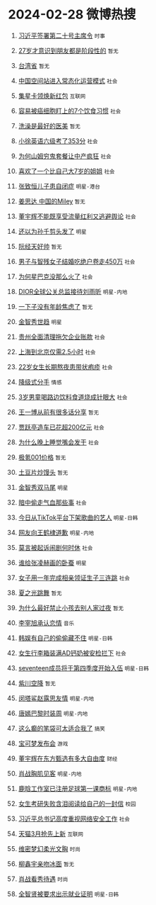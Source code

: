 # 2024-02-28 微博热搜 
1. [习近平签署第二十号主席令](https://m.weibo.cn/search?containerid=100103type%3D1%26t%3D10%26q%3D%23%E4%B9%A0%E8%BF%91%E5%B9%B3%E7%AD%BE%E7%BD%B2%E7%AC%AC%E4%BA%8C%E5%8D%81%E5%8F%B7%E4%B8%BB%E5%B8%AD%E4%BB%A4%23&stream_entry_id=51&isnewpage=1&extparam=seat%3D1%26dgr%3D0%26c_type%3D51%26stream_entry_id%3D51%26pos%3D0%26cate%3D10103%26filter_type%3Drealtimehot%26q%3D%2523%25E4%25B9%25A0%25E8%25BF%2591%25E5%25B9%25B3%25E7%25AD%25BE%25E7%25BD%25B2%25E7%25AC%25AC%25E4%25BA%258C%25E5%258D%2581%25E5%258F%25B7%25E4%25B8%25BB%25E5%25B8%25AD%25E4%25BB%25A4%2523%26display_time%3D1709054356%26pre_seqid%3D170905435607101407218) `时事` 

2. [27岁才意识到朋友都是阶段性的](https://m.weibo.cn/search?containerid=100103type%3D1%26t%3D10%26q%3D27%E5%B2%81%E6%89%8D%E6%84%8F%E8%AF%86%E5%88%B0%E6%9C%8B%E5%8F%8B%E9%83%BD%E6%98%AF%E9%98%B6%E6%AE%B5%E6%80%A7%E7%9A%84&stream_entry_id=31&isnewpage=1&extparam=seat%3D1%26c_type%3D31%26stream_entry_id%3D31%26band_rank%3D1%26cate%3D5001%26realpos%3D1%26filter_type%3Drealtimehot%26q%3D27%25E5%25B2%2581%25E6%2589%258D%25E6%2584%258F%25E8%25AF%2586%25E5%2588%25B0%25E6%259C%258B%25E5%258F%258B%25E9%2583%25BD%25E6%2598%25AF%25E9%2598%25B6%25E6%25AE%25B5%25E6%2580%25A7%25E7%259A%2584%26dgr%3D0%26pos%3D0%26flag%3D16%26lcate%3D5001%26display_time%3D1709054356%26pre_seqid%3D170905435607101407218) `暂无` 

3. [台湾省](https://m.weibo.cn/search?containerid=100103type%3D1%26t%3D10%26q%3D%E5%8F%B0%E6%B9%BE%E7%9C%81&stream_entry_id=31&isnewpage=1&extparam=seat%3D1%26c_type%3D31%26stream_entry_id%3D31%26band_rank%3D2%26cate%3D5001%26realpos%3D2%26filter_type%3Drealtimehot%26q%3D%25E5%258F%25B0%25E6%25B9%25BE%25E7%259C%2581%26dgr%3D0%26pos%3D1%26flag%3D2%26lcate%3D5001%26display_time%3D1709054356%26pre_seqid%3D170905435607101407218) `暂无` 

4. [中国空间站进入常态化运营模式](https://m.weibo.cn/search?containerid=100103type%3D1%26t%3D10%26q%3D%23%E4%B8%AD%E5%9B%BD%E7%A9%BA%E9%97%B4%E7%AB%99%E8%BF%9B%E5%85%A5%E5%B8%B8%E6%80%81%E5%8C%96%E8%BF%90%E8%90%A5%E6%A8%A1%E5%BC%8F%23&stream_entry_id=31&isnewpage=1&extparam=seat%3D1%26c_type%3D31%26stream_entry_id%3D31%26band_rank%3D3%26cate%3D5001%26realpos%3D3%26filter_type%3Drealtimehot%26q%3D%2523%25E4%25B8%25AD%25E5%259B%25BD%25E7%25A9%25BA%25E9%2597%25B4%25E7%25AB%2599%25E8%25BF%259B%25E5%2585%25A5%25E5%25B8%25B8%25E6%2580%2581%25E5%258C%2596%25E8%25BF%2590%25E8%2590%25A5%25E6%25A8%25A1%25E5%25BC%258F%2523%26dgr%3D0%26pos%3D2%26flag%3D0%26lcate%3D5001%26display_time%3D1709054356%26pre_seqid%3D170905435607101407218) `社会` 

5. [集星卡领焕新红包](https://m.weibo.cn/search?containerid=100103type%3D1%26t%3D10%26q%3D%23%E9%9B%86%E6%98%9F%E5%8D%A1%E9%A2%86%E7%84%95%E6%96%B0%E7%BA%A2%E5%8C%85%23&stream_entry_id=31&isnewpage=1&extparam=seat%3D1%26filter_type%3Drealtimehot%26c_type%3D31%26stream_entry_id%3D31%26band_rank%3D4%26cate%3D5001%26is_ad_pos%3D1%26q%3D%2523%25E9%259B%2586%25E6%2598%259F%25E5%258D%25A1%25E9%25A2%2586%25E7%2584%2595%25E6%2596%25B0%25E7%25BA%25A2%25E5%258C%2585%2523%26dgr%3D0%26adid%3D224253%26pos%3D3%26topic_ad%3D1%26lcate%3D5001%26display_time%3D1709054356%26pre_seqid%3D170905435607101407218) `互联网` 

6. [容易被癌细胞盯上的7个饮食习惯](https://m.weibo.cn/search?containerid=100103type%3D1%26t%3D10%26q%3D%23%E5%AE%B9%E6%98%93%E8%A2%AB%E7%99%8C%E7%BB%86%E8%83%9E%E7%9B%AF%E4%B8%8A%E7%9A%847%E4%B8%AA%E9%A5%AE%E9%A3%9F%E4%B9%A0%E6%83%AF%23&stream_entry_id=31&isnewpage=1&extparam=seat%3D1%26c_type%3D31%26stream_entry_id%3D31%26band_rank%3D4%26cate%3D5001%26realpos%3D4%26filter_type%3Drealtimehot%26q%3D%2523%25E5%25AE%25B9%25E6%2598%2593%25E8%25A2%25AB%25E7%2599%258C%25E7%25BB%2586%25E8%2583%259E%25E7%259B%25AF%25E4%25B8%258A%25E7%259A%25847%25E4%25B8%25AA%25E9%25A5%25AE%25E9%25A3%259F%25E4%25B9%25A0%25E6%2583%25AF%2523%26dgr%3D0%26pos%3D4%26flag%3D2%26lcate%3D5001%26display_time%3D1709054356%26pre_seqid%3D170905435607101407218) `社会` 

7. [洗澡是最好的医美](https://m.weibo.cn/search?containerid=100103type%3D1%26t%3D10%26q%3D%E6%B4%97%E6%BE%A1%E6%98%AF%E6%9C%80%E5%A5%BD%E7%9A%84%E5%8C%BB%E7%BE%8E&stream_entry_id=31&isnewpage=1&extparam=seat%3D1%26c_type%3D31%26stream_entry_id%3D31%26band_rank%3D5%26cate%3D5001%26realpos%3D5%26filter_type%3Drealtimehot%26q%3D%25E6%25B4%2597%25E6%25BE%25A1%25E6%2598%25AF%25E6%259C%2580%25E5%25A5%25BD%25E7%259A%2584%25E5%258C%25BB%25E7%25BE%258E%26dgr%3D0%26pos%3D5%26flag%3D1%26lcate%3D5001%26display_time%3D1709054356%26pre_seqid%3D170905435607101407218) `暂无` 

8. [小徐英语六级考了353分](https://m.weibo.cn/search?containerid=100103type%3D1%26t%3D10%26q%3D%23%E5%B0%8F%E5%BE%90%E8%8B%B1%E8%AF%AD%E5%85%AD%E7%BA%A7%E8%80%83%E4%BA%86353%E5%88%86%23&stream_entry_id=31&isnewpage=1&extparam=seat%3D1%26c_type%3D31%26stream_entry_id%3D31%26band_rank%3D6%26cate%3D5001%26realpos%3D6%26filter_type%3Drealtimehot%26q%3D%2523%25E5%25B0%258F%25E5%25BE%2590%25E8%258B%25B1%25E8%25AF%25AD%25E5%2585%25AD%25E7%25BA%25A7%25E8%2580%2583%25E4%25BA%2586353%25E5%2588%2586%2523%26dgr%3D0%26pos%3D6%26flag%3D2%26lcate%3D5001%26display_time%3D1709054356%26pre_seqid%3D170905435607101407218) `社会` 

9. [为何山姆穷鬼套餐让中产疯狂](https://m.weibo.cn/search?containerid=100103type%3D1%26t%3D10%26q%3D%23%E4%B8%BA%E4%BD%95%E5%B1%B1%E5%A7%86%E7%A9%B7%E9%AC%BC%E5%A5%97%E9%A4%90%E8%AE%A9%E4%B8%AD%E4%BA%A7%E7%96%AF%E7%8B%82%23&stream_entry_id=31&isnewpage=1&extparam=seat%3D1%26c_type%3D31%26stream_entry_id%3D31%26band_rank%3D7%26cate%3D5001%26realpos%3D7%26filter_type%3Drealtimehot%26q%3D%2523%25E4%25B8%25BA%25E4%25BD%2595%25E5%25B1%25B1%25E5%25A7%2586%25E7%25A9%25B7%25E9%25AC%25BC%25E5%25A5%2597%25E9%25A4%2590%25E8%25AE%25A9%25E4%25B8%25AD%25E4%25BA%25A7%25E7%2596%25AF%25E7%258B%2582%2523%26dgr%3D0%26pos%3D7%26flag%3D2%26lcate%3D5001%26display_time%3D1709054356%26pre_seqid%3D170905435607101407218) `社会` 

10. [喜欢了一个比自己大7岁的姐姐](https://m.weibo.cn/search?containerid=100103type%3D1%26t%3D10%26q%3D%23%E5%96%9C%E6%AC%A2%E4%BA%86%E4%B8%80%E4%B8%AA%E6%AF%94%E8%87%AA%E5%B7%B1%E5%A4%A77%E5%B2%81%E7%9A%84%E5%A7%90%E5%A7%90%23&stream_entry_id=31&isnewpage=1&extparam=seat%3D1%26c_type%3D31%26stream_entry_id%3D31%26band_rank%3D8%26cate%3D5001%26realpos%3D8%26filter_type%3Drealtimehot%26q%3D%2523%25E5%2596%259C%25E6%25AC%25A2%25E4%25BA%2586%25E4%25B8%2580%25E4%25B8%25AA%25E6%25AF%2594%25E8%2587%25AA%25E5%25B7%25B1%25E5%25A4%25A77%25E5%25B2%2581%25E7%259A%2584%25E5%25A7%2590%25E5%25A7%2590%2523%26dgr%3D0%26pos%3D8%26flag%3D2%26lcate%3D5001%26display_time%3D1709054356%26pre_seqid%3D170905435607101407218) `社会` 

11. [张致恒儿子患自闭症](https://m.weibo.cn/search?containerid=100103type%3D1%26t%3D10%26q%3D%23%E5%BC%A0%E8%87%B4%E6%81%92%E5%84%BF%E5%AD%90%E6%82%A3%E8%87%AA%E9%97%AD%E7%97%87%23&stream_entry_id=31&isnewpage=1&extparam=seat%3D1%26c_type%3D31%26stream_entry_id%3D31%26band_rank%3D9%26cate%3D5001%26realpos%3D9%26filter_type%3Drealtimehot%26q%3D%2523%25E5%25BC%25A0%25E8%2587%25B4%25E6%2581%2592%25E5%2584%25BF%25E5%25AD%2590%25E6%2582%25A3%25E8%2587%25AA%25E9%2597%25AD%25E7%2597%2587%2523%26dgr%3D0%26pos%3D9%26flag%3D2%26lcate%3D5001%26display_time%3D1709054356%26pre_seqid%3D170905435607101407218) `明星-港台` 

12. [姜思达 中国的Miley](https://m.weibo.cn/search?containerid=100103type%3D1%26t%3D10%26q%3D%E5%A7%9C%E6%80%9D%E8%BE%BE+%E4%B8%AD%E5%9B%BD%E7%9A%84Miley&stream_entry_id=31&isnewpage=1&extparam=seat%3D1%26c_type%3D31%26stream_entry_id%3D31%26band_rank%3D10%26cate%3D5001%26realpos%3D10%26filter_type%3Drealtimehot%26q%3D%25E5%25A7%259C%25E6%2580%259D%25E8%25BE%25BE%2520%25E4%25B8%25AD%25E5%259B%25BD%25E7%259A%2584Miley%26dgr%3D0%26pos%3D10%26flag%3D0%26lcate%3D5001%26display_time%3D1709054356%26pre_seqid%3D170905435607101407218) `暂无` 

13. [董宇辉不能既享受流量红利又逃避舆论](https://m.weibo.cn/search?containerid=100103type%3D1%26t%3D10%26q%3D%23%E8%91%A3%E5%AE%87%E8%BE%89%E4%B8%8D%E8%83%BD%E6%97%A2%E4%BA%AB%E5%8F%97%E6%B5%81%E9%87%8F%E7%BA%A2%E5%88%A9%E5%8F%88%E9%80%83%E9%81%BF%E8%88%86%E8%AE%BA%23&stream_entry_id=31&isnewpage=1&extparam=seat%3D1%26c_type%3D31%26stream_entry_id%3D31%26band_rank%3D11%26cate%3D5001%26realpos%3D11%26filter_type%3Drealtimehot%26q%3D%2523%25E8%2591%25A3%25E5%25AE%2587%25E8%25BE%2589%25E4%25B8%258D%25E8%2583%25BD%25E6%2597%25A2%25E4%25BA%25AB%25E5%258F%2597%25E6%25B5%2581%25E9%2587%258F%25E7%25BA%25A2%25E5%2588%25A9%25E5%258F%2588%25E9%2580%2583%25E9%2581%25BF%25E8%2588%2586%25E8%25AE%25BA%2523%26dgr%3D0%26pos%3D11%26flag%3D2%26lcate%3D5001%26display_time%3D1709054356%26pre_seqid%3D170905435607101407218) `社会` 

14. [还以为孙千剪头发了](https://m.weibo.cn/search?containerid=100103type%3D1%26t%3D10%26q%3D%23%E8%BF%98%E4%BB%A5%E4%B8%BA%E5%AD%99%E5%8D%83%E5%89%AA%E5%A4%B4%E5%8F%91%E4%BA%86%23&stream_entry_id=31&isnewpage=1&extparam=seat%3D1%26c_type%3D31%26stream_entry_id%3D31%26band_rank%3D12%26cate%3D5001%26realpos%3D12%26filter_type%3Drealtimehot%26q%3D%2523%25E8%25BF%2598%25E4%25BB%25A5%25E4%25B8%25BA%25E5%25AD%2599%25E5%258D%2583%25E5%2589%25AA%25E5%25A4%25B4%25E5%258F%2591%25E4%25BA%2586%2523%26dgr%3D0%26pos%3D12%26flag%3D1%26lcate%3D5001%26display_time%3D1709054356%26pre_seqid%3D170905435607101407218) `明星` 

15. [阮经天好帅](https://m.weibo.cn/search?containerid=100103type%3D1%26t%3D10%26q%3D%E9%98%AE%E7%BB%8F%E5%A4%A9%E5%A5%BD%E5%B8%85&stream_entry_id=31&isnewpage=1&extparam=seat%3D1%26c_type%3D31%26stream_entry_id%3D31%26band_rank%3D13%26cate%3D5001%26realpos%3D13%26filter_type%3Drealtimehot%26q%3D%25E9%2598%25AE%25E7%25BB%258F%25E5%25A4%25A9%25E5%25A5%25BD%25E5%25B8%2585%26dgr%3D0%26pos%3D13%26flag%3D2%26lcate%3D5001%26display_time%3D1709054356%26pre_seqid%3D170905435607101407218) `暂无` 

16. [男子与智残女子结婚吃绝户卷走450万](https://m.weibo.cn/search?containerid=100103type%3D1%26t%3D10%26q%3D%23%E7%94%B7%E5%AD%90%E4%B8%8E%E6%99%BA%E6%AE%8B%E5%A5%B3%E5%AD%90%E7%BB%93%E5%A9%9A%E5%90%83%E7%BB%9D%E6%88%B7%E5%8D%B7%E8%B5%B0450%E4%B8%87%23&stream_entry_id=31&isnewpage=1&extparam=seat%3D1%26c_type%3D31%26stream_entry_id%3D31%26band_rank%3D14%26cate%3D5001%26realpos%3D14%26filter_type%3Drealtimehot%26q%3D%2523%25E7%2594%25B7%25E5%25AD%2590%25E4%25B8%258E%25E6%2599%25BA%25E6%25AE%258B%25E5%25A5%25B3%25E5%25AD%2590%25E7%25BB%2593%25E5%25A9%259A%25E5%2590%2583%25E7%25BB%259D%25E6%2588%25B7%25E5%258D%25B7%25E8%25B5%25B0450%25E4%25B8%2587%2523%26dgr%3D0%26pos%3D14%26flag%3D0%26lcate%3D5001%26display_time%3D1709054356%26pre_seqid%3D170905435607101407218) `社会` 

17. [为何星巴克没那么火了](https://m.weibo.cn/search?containerid=100103type%3D1%26t%3D10%26q%3D%23%E4%B8%BA%E4%BD%95%E6%98%9F%E5%B7%B4%E5%85%8B%E6%B2%A1%E9%82%A3%E4%B9%88%E7%81%AB%E4%BA%86%23&stream_entry_id=31&isnewpage=1&extparam=seat%3D1%26c_type%3D31%26stream_entry_id%3D31%26band_rank%3D15%26cate%3D5001%26realpos%3D15%26filter_type%3Drealtimehot%26q%3D%2523%25E4%25B8%25BA%25E4%25BD%2595%25E6%2598%259F%25E5%25B7%25B4%25E5%2585%258B%25E6%25B2%25A1%25E9%2582%25A3%25E4%25B9%2588%25E7%2581%25AB%25E4%25BA%2586%2523%26dgr%3D0%26pos%3D15%26flag%3D0%26lcate%3D5001%26display_time%3D1709054356%26pre_seqid%3D170905435607101407218) `社会` 

18. [DIOR全球公关总监接待刘雨昕](https://m.weibo.cn/search?containerid=100103type%3D1%26t%3D10%26q%3D%23DIOR%E5%85%A8%E7%90%83%E5%85%AC%E5%85%B3%E6%80%BB%E7%9B%91%E6%8E%A5%E5%BE%85%E5%88%98%E9%9B%A8%E6%98%95%23&stream_entry_id=31&isnewpage=1&extparam=seat%3D1%26c_type%3D31%26stream_entry_id%3D31%26band_rank%3D16%26cate%3D5001%26realpos%3D16%26filter_type%3Drealtimehot%26q%3D%2523DIOR%25E5%2585%25A8%25E7%2590%2583%25E5%2585%25AC%25E5%2585%25B3%25E6%2580%25BB%25E7%259B%2591%25E6%258E%25A5%25E5%25BE%2585%25E5%2588%2598%25E9%259B%25A8%25E6%2598%2595%2523%26dgr%3D0%26pos%3D16%26flag%3D0%26lcate%3D5001%26display_time%3D1709054356%26pre_seqid%3D170905435607101407218) `明星-内地` 

19. [一下子没有年龄焦虑了](https://m.weibo.cn/search?containerid=100103type%3D1%26t%3D10%26q%3D%E4%B8%80%E4%B8%8B%E5%AD%90%E6%B2%A1%E6%9C%89%E5%B9%B4%E9%BE%84%E7%84%A6%E8%99%91%E4%BA%86&stream_entry_id=31&isnewpage=1&extparam=seat%3D1%26c_type%3D31%26stream_entry_id%3D31%26band_rank%3D17%26cate%3D5001%26realpos%3D17%26filter_type%3Drealtimehot%26q%3D%25E4%25B8%2580%25E4%25B8%258B%25E5%25AD%2590%25E6%25B2%25A1%25E6%259C%2589%25E5%25B9%25B4%25E9%25BE%2584%25E7%2584%25A6%25E8%2599%2591%25E4%25BA%2586%26dgr%3D0%26pos%3D17%26flag%3D0%26lcate%3D5001%26display_time%3D1709054356%26pre_seqid%3D170905435607101407218) `暂无` 

20. [金智秀世趋](https://m.weibo.cn/search?containerid=100103type%3D1%26t%3D10%26q%3D%23%E9%87%91%E6%99%BA%E7%A7%80%E4%B8%96%E8%B6%8B%23&stream_entry_id=31&isnewpage=1&extparam=seat%3D1%26c_type%3D31%26stream_entry_id%3D31%26band_rank%3D18%26cate%3D5001%26realpos%3D18%26filter_type%3Drealtimehot%26q%3D%2523%25E9%2587%2591%25E6%2599%25BA%25E7%25A7%2580%25E4%25B8%2596%25E8%25B6%258B%2523%26dgr%3D0%26pos%3D18%26flag%3D0%26lcate%3D5001%26display_time%3D1709054356%26pre_seqid%3D170905435607101407218) `明星` 

21. [贵州全面清理拖欠企业账款](https://m.weibo.cn/search?containerid=100103type%3D1%26t%3D10%26q%3D%23%E8%B4%B5%E5%B7%9E%E5%85%A8%E9%9D%A2%E6%B8%85%E7%90%86%E6%8B%96%E6%AC%A0%E4%BC%81%E4%B8%9A%E8%B4%A6%E6%AC%BE%23&stream_entry_id=31&isnewpage=1&extparam=seat%3D1%26c_type%3D31%26stream_entry_id%3D31%26band_rank%3D19%26cate%3D5001%26realpos%3D19%26filter_type%3Drealtimehot%26q%3D%2523%25E8%25B4%25B5%25E5%25B7%259E%25E5%2585%25A8%25E9%259D%25A2%25E6%25B8%2585%25E7%2590%2586%25E6%258B%2596%25E6%25AC%25A0%25E4%25BC%2581%25E4%25B8%259A%25E8%25B4%25A6%25E6%25AC%25BE%2523%26dgr%3D0%26pos%3D19%26flag%3D0%26lcate%3D5001%26display_time%3D1709054356%26pre_seqid%3D170905435607101407218) `社会` 

22. [上海到北京仅需2.5小时](https://m.weibo.cn/search?containerid=100103type%3D1%26t%3D10%26q%3D%23%E4%B8%8A%E6%B5%B7%E5%88%B0%E5%8C%97%E4%BA%AC%E4%BB%85%E9%9C%802.5%E5%B0%8F%E6%97%B6%23&stream_entry_id=31&isnewpage=1&extparam=seat%3D1%26c_type%3D31%26stream_entry_id%3D31%26band_rank%3D20%26cate%3D5001%26realpos%3D20%26filter_type%3Drealtimehot%26q%3D%2523%25E4%25B8%258A%25E6%25B5%25B7%25E5%2588%25B0%25E5%258C%2597%25E4%25BA%25AC%25E4%25BB%2585%25E9%259C%25802.5%25E5%25B0%258F%25E6%2597%25B6%2523%26dgr%3D0%26pos%3D20%26flag%3D0%26lcate%3D5001%26display_time%3D1709054356%26pre_seqid%3D170905435607101407218) `社会` 

23. [22岁女生长期熬夜患带状疱疹](https://m.weibo.cn/search?containerid=100103type%3D1%26t%3D10%26q%3D%2322%E5%B2%81%E5%A5%B3%E7%94%9F%E9%95%BF%E6%9C%9F%E7%86%AC%E5%A4%9C%E6%82%A3%E5%B8%A6%E7%8A%B6%E7%96%B1%E7%96%B9%23&stream_entry_id=31&isnewpage=1&extparam=seat%3D1%26c_type%3D31%26stream_entry_id%3D31%26band_rank%3D21%26cate%3D5001%26realpos%3D21%26filter_type%3Drealtimehot%26q%3D%252322%25E5%25B2%2581%25E5%25A5%25B3%25E7%2594%259F%25E9%2595%25BF%25E6%259C%259F%25E7%2586%25AC%25E5%25A4%259C%25E6%2582%25A3%25E5%25B8%25A6%25E7%258A%25B6%25E7%2596%25B1%25E7%2596%25B9%2523%26dgr%3D0%26pos%3D21%26flag%3D0%26lcate%3D5001%26display_time%3D1709054356%26pre_seqid%3D170905435607101407218) `社会` 

24. [降级式分手](https://m.weibo.cn/search?containerid=100103type%3D1%26t%3D10%26q%3D%23%E9%99%8D%E7%BA%A7%E5%BC%8F%E5%88%86%E6%89%8B%23&stream_entry_id=31&isnewpage=1&extparam=seat%3D1%26c_type%3D31%26stream_entry_id%3D31%26band_rank%3D22%26cate%3D5001%26realpos%3D22%26filter_type%3Drealtimehot%26q%3D%2523%25E9%2599%258D%25E7%25BA%25A7%25E5%25BC%258F%25E5%2588%2586%25E6%2589%258B%2523%26dgr%3D0%26pos%3D22%26flag%3D0%26lcate%3D5001%26display_time%3D1709054356%26pre_seqid%3D170905435607101407218) `情感` 

25. [3岁男童喝路边饮料食道烧成针眼大](https://m.weibo.cn/search?containerid=100103type%3D1%26t%3D10%26q%3D%233%E5%B2%81%E7%94%B7%E7%AB%A5%E5%96%9D%E8%B7%AF%E8%BE%B9%E9%A5%AE%E6%96%99%E9%A3%9F%E9%81%93%E7%83%A7%E6%88%90%E9%92%88%E7%9C%BC%E5%A4%A7%23&stream_entry_id=31&isnewpage=1&extparam=seat%3D1%26c_type%3D31%26stream_entry_id%3D31%26band_rank%3D23%26cate%3D5001%26realpos%3D23%26filter_type%3Drealtimehot%26q%3D%25233%25E5%25B2%2581%25E7%2594%25B7%25E7%25AB%25A5%25E5%2596%259D%25E8%25B7%25AF%25E8%25BE%25B9%25E9%25A5%25AE%25E6%2596%2599%25E9%25A3%259F%25E9%2581%2593%25E7%2583%25A7%25E6%2588%2590%25E9%2592%2588%25E7%259C%25BC%25E5%25A4%25A7%2523%26dgr%3D0%26pos%3D23%26flag%3D0%26lcate%3D5001%26display_time%3D1709054356%26pre_seqid%3D170905435607101407218) `社会` 

26. [王一博从前有很多话分享](https://m.weibo.cn/search?containerid=100103type%3D1%26t%3D10%26q%3D%E7%8E%8B%E4%B8%80%E5%8D%9A%E4%BB%8E%E5%89%8D%E6%9C%89%E5%BE%88%E5%A4%9A%E8%AF%9D%E5%88%86%E4%BA%AB&stream_entry_id=31&isnewpage=1&extparam=seat%3D1%26c_type%3D31%26stream_entry_id%3D31%26band_rank%3D24%26cate%3D5001%26realpos%3D24%26filter_type%3Drealtimehot%26q%3D%25E7%258E%258B%25E4%25B8%2580%25E5%258D%259A%25E4%25BB%258E%25E5%2589%258D%25E6%259C%2589%25E5%25BE%2588%25E5%25A4%259A%25E8%25AF%259D%25E5%2588%2586%25E4%25BA%25AB%26dgr%3D0%26pos%3D24%26flag%3D0%26lcate%3D5001%26display_time%3D1709054356%26pre_seqid%3D170905435607101407218) `暂无` 

27. [贾跃亭造车已花超200亿元](https://m.weibo.cn/search?containerid=100103type%3D1%26t%3D10%26q%3D%23%E8%B4%BE%E8%B7%83%E4%BA%AD%E9%80%A0%E8%BD%A6%E5%B7%B2%E8%8A%B1%E8%B6%85200%E4%BA%BF%E5%85%83%23&stream_entry_id=31&isnewpage=1&extparam=seat%3D1%26c_type%3D31%26stream_entry_id%3D31%26band_rank%3D25%26cate%3D5001%26realpos%3D25%26filter_type%3Drealtimehot%26q%3D%2523%25E8%25B4%25BE%25E8%25B7%2583%25E4%25BA%25AD%25E9%2580%25A0%25E8%25BD%25A6%25E5%25B7%25B2%25E8%258A%25B1%25E8%25B6%2585200%25E4%25BA%25BF%25E5%2585%2583%2523%26dgr%3D0%26pos%3D25%26flag%3D1%26lcate%3D5001%26display_time%3D1709054356%26pre_seqid%3D170905435607101407218) `社会` 

28. [为什么晚上睡觉嘴会发干](https://m.weibo.cn/search?containerid=100103type%3D1%26t%3D10%26q%3D%23%E4%B8%BA%E4%BB%80%E4%B9%88%E6%99%9A%E4%B8%8A%E7%9D%A1%E8%A7%89%E5%98%B4%E4%BC%9A%E5%8F%91%E5%B9%B2%23&stream_entry_id=31&isnewpage=1&extparam=seat%3D1%26c_type%3D31%26stream_entry_id%3D31%26band_rank%3D26%26cate%3D5001%26realpos%3D26%26filter_type%3Drealtimehot%26q%3D%2523%25E4%25B8%25BA%25E4%25BB%2580%25E4%25B9%2588%25E6%2599%259A%25E4%25B8%258A%25E7%259D%25A1%25E8%25A7%2589%25E5%2598%25B4%25E4%25BC%259A%25E5%258F%2591%25E5%25B9%25B2%2523%26dgr%3D0%26pos%3D26%26flag%3D1%26lcate%3D5001%26display_time%3D1709054356%26pre_seqid%3D170905435607101407218) `社会` 

29. [极氪001价格](https://m.weibo.cn/search?containerid=100103type%3D1%26t%3D10%26q%3D%E6%9E%81%E6%B0%AA001%E4%BB%B7%E6%A0%BC&stream_entry_id=31&isnewpage=1&extparam=seat%3D1%26c_type%3D31%26stream_entry_id%3D31%26band_rank%3D27%26cate%3D5001%26realpos%3D27%26filter_type%3Drealtimehot%26q%3D%25E6%259E%2581%25E6%25B0%25AA001%25E4%25BB%25B7%25E6%25A0%25BC%26dgr%3D0%26pos%3D27%26flag%3D0%26lcate%3D5001%26display_time%3D1709054356%26pre_seqid%3D170905435607101407218) `暂无` 

30. [土豆片炒馒头](https://m.weibo.cn/search?containerid=100103type%3D1%26t%3D10%26q%3D%E5%9C%9F%E8%B1%86%E7%89%87%E7%82%92%E9%A6%92%E5%A4%B4&stream_entry_id=31&isnewpage=1&extparam=seat%3D1%26c_type%3D31%26stream_entry_id%3D31%26band_rank%3D28%26cate%3D5001%26realpos%3D28%26filter_type%3Drealtimehot%26q%3D%25E5%259C%259F%25E8%25B1%2586%25E7%2589%2587%25E7%2582%2592%25E9%25A6%2592%25E5%25A4%25B4%26dgr%3D0%26pos%3D28%26flag%3D0%26lcate%3D5001%26display_time%3D1709054356%26pre_seqid%3D170905435607101407218) `暂无` 

31. [金智秀双马尾](https://m.weibo.cn/search?containerid=100103type%3D1%26t%3D10%26q%3D%E9%87%91%E6%99%BA%E7%A7%80%E5%8F%8C%E9%A9%AC%E5%B0%BE&stream_entry_id=31&isnewpage=1&extparam=seat%3D1%26c_type%3D31%26stream_entry_id%3D31%26band_rank%3D29%26cate%3D5001%26realpos%3D29%26filter_type%3Drealtimehot%26q%3D%25E9%2587%2591%25E6%2599%25BA%25E7%25A7%2580%25E5%258F%258C%25E9%25A9%25AC%25E5%25B0%25BE%26dgr%3D0%26pos%3D29%26flag%3D0%26lcate%3D5001%26display_time%3D1709054356%26pre_seqid%3D170905435607101407218) `明星` 

32. [暗中偷走气血那些事](https://m.weibo.cn/search?containerid=100103type%3D1%26t%3D10%26q%3D%23%E6%9A%97%E4%B8%AD%E5%81%B7%E8%B5%B0%E6%B0%94%E8%A1%80%E9%82%A3%E4%BA%9B%E4%BA%8B%23&stream_entry_id=31&isnewpage=1&extparam=seat%3D1%26c_type%3D31%26stream_entry_id%3D31%26band_rank%3D30%26cate%3D5001%26realpos%3D30%26filter_type%3Drealtimehot%26q%3D%2523%25E6%259A%2597%25E4%25B8%25AD%25E5%2581%25B7%25E8%25B5%25B0%25E6%25B0%2594%25E8%25A1%2580%25E9%2582%25A3%25E4%25BA%259B%25E4%25BA%258B%2523%26dgr%3D0%26pos%3D30%26flag%3D0%26lcate%3D5001%26display_time%3D1709054356%26pre_seqid%3D170905435607101407218) `社会` 

33. [今日从TikTok平台下架歌曲的艺人](https://m.weibo.cn/search?containerid=100103type%3D1%26t%3D10%26q%3D%23%E4%BB%8A%E6%97%A5%E4%BB%8ETikTok%E5%B9%B3%E5%8F%B0%E4%B8%8B%E6%9E%B6%E6%AD%8C%E6%9B%B2%E7%9A%84%E8%89%BA%E4%BA%BA%23&stream_entry_id=31&isnewpage=1&extparam=seat%3D1%26c_type%3D31%26stream_entry_id%3D31%26band_rank%3D31%26cate%3D5001%26realpos%3D31%26filter_type%3Drealtimehot%26q%3D%2523%25E4%25BB%258A%25E6%2597%25A5%25E4%25BB%258ETikTok%25E5%25B9%25B3%25E5%258F%25B0%25E4%25B8%258B%25E6%259E%25B6%25E6%25AD%258C%25E6%259B%25B2%25E7%259A%2584%25E8%2589%25BA%25E4%25BA%25BA%2523%26dgr%3D0%26pos%3D31%26flag%3D0%26lcate%3D5001%26display_time%3D1709054356%26pre_seqid%3D170905435607101407218) `明星-日韩` 

34. [网友向王鹤棣道歉](https://m.weibo.cn/search?containerid=100103type%3D1%26t%3D10%26q%3D%23%E7%BD%91%E5%8F%8B%E5%90%91%E7%8E%8B%E9%B9%A4%E6%A3%A3%E9%81%93%E6%AD%89%23&stream_entry_id=31&isnewpage=1&extparam=seat%3D1%26c_type%3D31%26stream_entry_id%3D31%26band_rank%3D32%26cate%3D5001%26realpos%3D32%26filter_type%3Drealtimehot%26q%3D%2523%25E7%25BD%2591%25E5%258F%258B%25E5%2590%2591%25E7%258E%258B%25E9%25B9%25A4%25E6%25A3%25A3%25E9%2581%2593%25E6%25AD%2589%2523%26dgr%3D0%26pos%3D32%26flag%3D0%26lcate%3D5001%26display_time%3D1709054356%26pre_seqid%3D170905435607101407218) `明星-内地` 

35. [莫言被起诉闹剧何时休](https://m.weibo.cn/search?containerid=100103type%3D1%26t%3D10%26q%3D%23%E8%8E%AB%E8%A8%80%E8%A2%AB%E8%B5%B7%E8%AF%89%E9%97%B9%E5%89%A7%E4%BD%95%E6%97%B6%E4%BC%91%23&stream_entry_id=31&isnewpage=1&extparam=seat%3D1%26c_type%3D31%26stream_entry_id%3D31%26band_rank%3D33%26cate%3D5001%26realpos%3D33%26filter_type%3Drealtimehot%26q%3D%2523%25E8%258E%25AB%25E8%25A8%2580%25E8%25A2%25AB%25E8%25B5%25B7%25E8%25AF%2589%25E9%2597%25B9%25E5%2589%25A7%25E4%25BD%2595%25E6%2597%25B6%25E4%25BC%2591%2523%26dgr%3D0%26pos%3D33%26flag%3D0%26lcate%3D5001%26display_time%3D1709054356%26pre_seqid%3D170905435607101407218) `社会` 

36. [谁给张凌赫画的卧蚕](https://m.weibo.cn/search?containerid=100103type%3D1%26t%3D10%26q%3D%23%E8%B0%81%E7%BB%99%E5%BC%A0%E5%87%8C%E8%B5%AB%E7%94%BB%E7%9A%84%E5%8D%A7%E8%9A%95%23&stream_entry_id=31&isnewpage=1&extparam=seat%3D1%26c_type%3D31%26stream_entry_id%3D31%26band_rank%3D34%26cate%3D5001%26realpos%3D34%26filter_type%3Drealtimehot%26q%3D%2523%25E8%25B0%2581%25E7%25BB%2599%25E5%25BC%25A0%25E5%2587%258C%25E8%25B5%25AB%25E7%2594%25BB%25E7%259A%2584%25E5%258D%25A7%25E8%259A%2595%2523%26dgr%3D0%26pos%3D34%26flag%3D0%26lcate%3D5001%26display_time%3D1709054356%26pre_seqid%3D170905435607101407218) `明星` 

37. [女子用一年完成相亲领证生子三连跳](https://m.weibo.cn/search?containerid=100103type%3D1%26t%3D10%26q%3D%23%E5%A5%B3%E5%AD%90%E7%94%A8%E4%B8%80%E5%B9%B4%E5%AE%8C%E6%88%90%E7%9B%B8%E4%BA%B2%E9%A2%86%E8%AF%81%E7%94%9F%E5%AD%90%E4%B8%89%E8%BF%9E%E8%B7%B3%23&stream_entry_id=31&isnewpage=1&extparam=seat%3D1%26c_type%3D31%26stream_entry_id%3D31%26band_rank%3D35%26cate%3D5001%26realpos%3D35%26filter_type%3Drealtimehot%26q%3D%2523%25E5%25A5%25B3%25E5%25AD%2590%25E7%2594%25A8%25E4%25B8%2580%25E5%25B9%25B4%25E5%25AE%258C%25E6%2588%2590%25E7%259B%25B8%25E4%25BA%25B2%25E9%25A2%2586%25E8%25AF%2581%25E7%2594%259F%25E5%25AD%2590%25E4%25B8%2589%25E8%25BF%259E%25E8%25B7%25B3%2523%26dgr%3D0%26pos%3D35%26flag%3D0%26lcate%3D5001%26display_time%3D1709054356%26pre_seqid%3D170905435607101407218) `社会` 

38. [夏之光跳舞](https://m.weibo.cn/search?containerid=100103type%3D1%26t%3D10%26q%3D%E5%A4%8F%E4%B9%8B%E5%85%89%E8%B7%B3%E8%88%9E&stream_entry_id=31&isnewpage=1&extparam=seat%3D1%26c_type%3D31%26stream_entry_id%3D31%26band_rank%3D36%26cate%3D5001%26realpos%3D36%26filter_type%3Drealtimehot%26q%3D%25E5%25A4%258F%25E4%25B9%258B%25E5%2585%2589%25E8%25B7%25B3%25E8%2588%259E%26dgr%3D0%26pos%3D36%26flag%3D0%26lcate%3D5001%26display_time%3D1709054356%26pre_seqid%3D170905435607101407218) `暂无` 

39. [为什么最好禁止小孩去别人家过夜](https://m.weibo.cn/search?containerid=100103type%3D1%26t%3D10%26q%3D%E4%B8%BA%E4%BB%80%E4%B9%88%E6%9C%80%E5%A5%BD%E7%A6%81%E6%AD%A2%E5%B0%8F%E5%AD%A9%E5%8E%BB%E5%88%AB%E4%BA%BA%E5%AE%B6%E8%BF%87%E5%A4%9C&stream_entry_id=31&isnewpage=1&extparam=seat%3D1%26c_type%3D31%26stream_entry_id%3D31%26band_rank%3D37%26cate%3D5001%26realpos%3D37%26filter_type%3Drealtimehot%26q%3D%25E4%25B8%25BA%25E4%25BB%2580%25E4%25B9%2588%25E6%259C%2580%25E5%25A5%25BD%25E7%25A6%2581%25E6%25AD%25A2%25E5%25B0%258F%25E5%25AD%25A9%25E5%258E%25BB%25E5%2588%25AB%25E4%25BA%25BA%25E5%25AE%25B6%25E8%25BF%2587%25E5%25A4%259C%26dgr%3D0%26pos%3D37%26flag%3D0%26lcate%3D5001%26display_time%3D1709054356%26pre_seqid%3D170905435607101407218) `暂无` 

40. [李宰旭承认恋情](https://m.weibo.cn/search?containerid=100103type%3D1%26t%3D10%26q%3D%E6%9D%8E%E5%AE%B0%E6%97%AD%E6%89%BF%E8%AE%A4%E6%81%8B%E6%83%85&stream_entry_id=31&isnewpage=1&extparam=seat%3D1%26c_type%3D31%26stream_entry_id%3D31%26band_rank%3D38%26cate%3D5001%26realpos%3D38%26filter_type%3Drealtimehot%26q%3D%25E6%259D%258E%25E5%25AE%25B0%25E6%2597%25AD%25E6%2589%25BF%25E8%25AE%25A4%25E6%2581%258B%25E6%2583%2585%26dgr%3D0%26pos%3D38%26flag%3D0%26lcate%3D5001%26display_time%3D1709054356%26pre_seqid%3D170905435607101407218) `音乐` 

41. [韩娱有自己的偷偷藏不住](https://m.weibo.cn/search?containerid=100103type%3D1%26t%3D10%26q%3D%23%E9%9F%A9%E5%A8%B1%E6%9C%89%E8%87%AA%E5%B7%B1%E7%9A%84%E5%81%B7%E5%81%B7%E8%97%8F%E4%B8%8D%E4%BD%8F%23&stream_entry_id=31&isnewpage=1&extparam=seat%3D1%26c_type%3D31%26stream_entry_id%3D31%26band_rank%3D39%26cate%3D5001%26realpos%3D39%26filter_type%3Drealtimehot%26q%3D%2523%25E9%259F%25A9%25E5%25A8%25B1%25E6%259C%2589%25E8%2587%25AA%25E5%25B7%25B1%25E7%259A%2584%25E5%2581%25B7%25E5%2581%25B7%25E8%2597%258F%25E4%25B8%258D%25E4%25BD%258F%2523%26dgr%3D0%26pos%3D39%26flag%3D0%26lcate%3D5001%26display_time%3D1709054356%26pre_seqid%3D170905435607101407218) `明星-日韩` 

42. [女生行李箱装满AD钙奶被安检拦下](https://m.weibo.cn/search?containerid=100103type%3D1%26t%3D10%26q%3D%23%E5%A5%B3%E7%94%9F%E8%A1%8C%E6%9D%8E%E7%AE%B1%E8%A3%85%E6%BB%A1AD%E9%92%99%E5%A5%B6%E8%A2%AB%E5%AE%89%E6%A3%80%E6%8B%A6%E4%B8%8B%23&stream_entry_id=31&isnewpage=1&extparam=seat%3D1%26c_type%3D31%26stream_entry_id%3D31%26band_rank%3D40%26cate%3D5001%26realpos%3D40%26filter_type%3Drealtimehot%26q%3D%2523%25E5%25A5%25B3%25E7%2594%259F%25E8%25A1%258C%25E6%259D%258E%25E7%25AE%25B1%25E8%25A3%2585%25E6%25BB%25A1AD%25E9%2592%2599%25E5%25A5%25B6%25E8%25A2%25AB%25E5%25AE%2589%25E6%25A3%2580%25E6%258B%25A6%25E4%25B8%258B%2523%26dgr%3D0%26pos%3D40%26flag%3D0%26lcate%3D5001%26display_time%3D1709054356%26pre_seqid%3D170905435607101407218) `社会` 

43. [seventeen成员将于第四季度开始入伍](https://m.weibo.cn/search?containerid=100103type%3D1%26t%3D10%26q%3D%23seventeen%E6%88%90%E5%91%98%E5%B0%86%E4%BA%8E%E7%AC%AC%E5%9B%9B%E5%AD%A3%E5%BA%A6%E5%BC%80%E5%A7%8B%E5%85%A5%E4%BC%8D%23&stream_entry_id=31&isnewpage=1&extparam=seat%3D1%26c_type%3D31%26stream_entry_id%3D31%26band_rank%3D41%26cate%3D5001%26realpos%3D41%26filter_type%3Drealtimehot%26q%3D%2523seventeen%25E6%2588%2590%25E5%2591%2598%25E5%25B0%2586%25E4%25BA%258E%25E7%25AC%25AC%25E5%259B%259B%25E5%25AD%25A3%25E5%25BA%25A6%25E5%25BC%2580%25E5%25A7%258B%25E5%2585%25A5%25E4%25BC%258D%2523%26dgr%3D0%26pos%3D41%26flag%3D0%26lcate%3D5001%26display_time%3D1709054356%26pre_seqid%3D170905435607101407218) `明星-日韩` 

44. [紫川空降](https://m.weibo.cn/search?containerid=100103type%3D1%26t%3D10%26q%3D%23%E7%B4%AB%E5%B7%9D%E7%A9%BA%E9%99%8D%23&stream_entry_id=31&isnewpage=1&extparam=seat%3D1%26c_type%3D31%26stream_entry_id%3D31%26band_rank%3D42%26cate%3D5001%26realpos%3D42%26filter_type%3Drealtimehot%26q%3D%2523%25E7%25B4%25AB%25E5%25B7%259D%25E7%25A9%25BA%25E9%2599%258D%2523%26dgr%3D0%26pos%3D42%26flag%3D0%26lcate%3D5001%26display_time%3D1709054356%26pre_seqid%3D170905435607101407218) `暂无` 

45. [闵塔鲨赵露思友情](https://m.weibo.cn/search?containerid=100103type%3D1%26t%3D10%26q%3D%23%E9%97%B5%E5%A1%94%E9%B2%A8%E8%B5%B5%E9%9C%B2%E6%80%9D%E5%8F%8B%E6%83%85%23&stream_entry_id=31&isnewpage=1&extparam=seat%3D1%26c_type%3D31%26stream_entry_id%3D31%26band_rank%3D43%26cate%3D5001%26realpos%3D43%26filter_type%3Drealtimehot%26q%3D%2523%25E9%2597%25B5%25E5%25A1%2594%25E9%25B2%25A8%25E8%25B5%25B5%25E9%259C%25B2%25E6%2580%259D%25E5%258F%258B%25E6%2583%2585%2523%26dgr%3D0%26pos%3D43%26flag%3D1%26lcate%3D5001%26display_time%3D1709054356%26pre_seqid%3D170905435607101407218) `明星-内地` 

46. [唐嫣巴黎时装周](https://m.weibo.cn/search?containerid=100103type%3D1%26t%3D10%26q%3D%E5%94%90%E5%AB%A3%E5%B7%B4%E9%BB%8E%E6%97%B6%E8%A3%85%E5%91%A8&stream_entry_id=31&isnewpage=1&extparam=seat%3D1%26c_type%3D31%26stream_entry_id%3D31%26band_rank%3D44%26cate%3D5001%26realpos%3D44%26filter_type%3Drealtimehot%26q%3D%25E5%2594%2590%25E5%25AB%25A3%25E5%25B7%25B4%25E9%25BB%258E%25E6%2597%25B6%25E8%25A3%2585%25E5%2591%25A8%26dgr%3D0%26pos%3D44%26flag%3D0%26lcate%3D5001%26display_time%3D1709054356%26pre_seqid%3D170905435607101407218) `明星-内地` 

47. [这么癫的笔袋可太适合我了](https://m.weibo.cn/search?containerid=100103type%3D1%26t%3D10%26q%3D%23%E8%BF%99%E4%B9%88%E7%99%AB%E7%9A%84%E7%AC%94%E8%A2%8B%E5%8F%AF%E5%A4%AA%E9%80%82%E5%90%88%E6%88%91%E4%BA%86%23&stream_entry_id=31&isnewpage=1&extparam=seat%3D1%26c_type%3D31%26stream_entry_id%3D31%26band_rank%3D45%26cate%3D5001%26realpos%3D45%26filter_type%3Drealtimehot%26q%3D%2523%25E8%25BF%2599%25E4%25B9%2588%25E7%2599%25AB%25E7%259A%2584%25E7%25AC%2594%25E8%25A2%258B%25E5%258F%25AF%25E5%25A4%25AA%25E9%2580%2582%25E5%2590%2588%25E6%2588%2591%25E4%25BA%2586%2523%26dgr%3D0%26pos%3D45%26flag%3D0%26lcate%3D5001%26display_time%3D1709054356%26pre_seqid%3D170905435607101407218) `搞笑` 

48. [宝可梦发布会](https://m.weibo.cn/search?containerid=100103type%3D1%26t%3D10%26q%3D%23%E5%AE%9D%E5%8F%AF%E6%A2%A6%E5%8F%91%E5%B8%83%E4%BC%9A%23&stream_entry_id=31&isnewpage=1&extparam=seat%3D1%26c_type%3D31%26stream_entry_id%3D31%26band_rank%3D46%26cate%3D5001%26realpos%3D46%26filter_type%3Drealtimehot%26q%3D%2523%25E5%25AE%259D%25E5%258F%25AF%25E6%25A2%25A6%25E5%258F%2591%25E5%25B8%2583%25E4%25BC%259A%2523%26dgr%3D0%26pos%3D46%26flag%3D0%26lcate%3D5001%26display_time%3D1709054356%26pre_seqid%3D170905435607101407218) `游戏` 

49. [董宇辉在东方甄选有多大自由度](https://m.weibo.cn/search?containerid=100103type%3D1%26t%3D10%26q%3D%23%E8%91%A3%E5%AE%87%E8%BE%89%E5%9C%A8%E4%B8%9C%E6%96%B9%E7%94%84%E9%80%89%E6%9C%89%E5%A4%9A%E5%A4%A7%E8%87%AA%E7%94%B1%E5%BA%A6%23&stream_entry_id=31&isnewpage=1&extparam=seat%3D1%26c_type%3D31%26stream_entry_id%3D31%26band_rank%3D47%26cate%3D5001%26realpos%3D47%26filter_type%3Drealtimehot%26q%3D%2523%25E8%2591%25A3%25E5%25AE%2587%25E8%25BE%2589%25E5%259C%25A8%25E4%25B8%259C%25E6%2596%25B9%25E7%2594%2584%25E9%2580%2589%25E6%259C%2589%25E5%25A4%259A%25E5%25A4%25A7%25E8%2587%25AA%25E7%2594%25B1%25E5%25BA%25A6%2523%26dgr%3D0%26pos%3D47%26flag%3D0%26lcate%3D5001%26display_time%3D1709054356%26pre_seqid%3D170905435607101407218) `财经` 

50. [肖战胸肌见客](https://m.weibo.cn/search?containerid=100103type%3D1%26t%3D10%26q%3D%23%E8%82%96%E6%88%98%E8%83%B8%E8%82%8C%E8%A7%81%E5%AE%A2%23&stream_entry_id=31&isnewpage=1&extparam=seat%3D1%26c_type%3D31%26stream_entry_id%3D31%26band_rank%3D48%26cate%3D5001%26realpos%3D48%26filter_type%3Drealtimehot%26q%3D%2523%25E8%2582%2596%25E6%2588%2598%25E8%2583%25B8%25E8%2582%258C%25E8%25A7%2581%25E5%25AE%25A2%2523%26dgr%3D0%26pos%3D48%26flag%3D0%26lcate%3D5001%26display_time%3D1709054356%26pre_seqid%3D170905435607101407218) `明星-内地` 

51. [鹿晗工作室已注册足球第一课商标](https://m.weibo.cn/search?containerid=100103type%3D1%26t%3D10%26q%3D%23%E9%B9%BF%E6%99%97%E5%B7%A5%E4%BD%9C%E5%AE%A4%E5%B7%B2%E6%B3%A8%E5%86%8C%E8%B6%B3%E7%90%83%E7%AC%AC%E4%B8%80%E8%AF%BE%E5%95%86%E6%A0%87%23&stream_entry_id=31&isnewpage=1&extparam=seat%3D1%26c_type%3D31%26stream_entry_id%3D31%26band_rank%3D49%26cate%3D5001%26realpos%3D49%26filter_type%3Drealtimehot%26q%3D%2523%25E9%25B9%25BF%25E6%2599%2597%25E5%25B7%25A5%25E4%25BD%259C%25E5%25AE%25A4%25E5%25B7%25B2%25E6%25B3%25A8%25E5%2586%258C%25E8%25B6%25B3%25E7%2590%2583%25E7%25AC%25AC%25E4%25B8%2580%25E8%25AF%25BE%25E5%2595%2586%25E6%25A0%2587%2523%26dgr%3D0%26pos%3D49%26flag%3D1%26lcate%3D5001%26display_time%3D1709054356%26pre_seqid%3D170905435607101407218) `明星-内地` 

52. [女生考研失败含泪阅读给自己的一封信](https://m.weibo.cn/search?containerid=100103type%3D1%26t%3D10%26q%3D%23%E5%A5%B3%E7%94%9F%E8%80%83%E7%A0%94%E5%A4%B1%E8%B4%A5%E5%90%AB%E6%B3%AA%E9%98%85%E8%AF%BB%E7%BB%99%E8%87%AA%E5%B7%B1%E7%9A%84%E4%B8%80%E5%B0%81%E4%BF%A1%23&stream_entry_id=31&isnewpage=1&extparam=seat%3D1%26c_type%3D31%26stream_entry_id%3D31%26band_rank%3D50%26cate%3D5001%26realpos%3D50%26filter_type%3Drealtimehot%26q%3D%2523%25E5%25A5%25B3%25E7%2594%259F%25E8%2580%2583%25E7%25A0%2594%25E5%25A4%25B1%25E8%25B4%25A5%25E5%2590%25AB%25E6%25B3%25AA%25E9%2598%2585%25E8%25AF%25BB%25E7%25BB%2599%25E8%2587%25AA%25E5%25B7%25B1%25E7%259A%2584%25E4%25B8%2580%25E5%25B0%2581%25E4%25BF%25A1%2523%26dgr%3D0%26pos%3D50%26flag%3D32768%26lcate%3D5001%26display_time%3D1709054356%26pre_seqid%3D170905435607101407218) `校园` 

53. [习近平总书记高度重视网络安全工作](https://m.weibo.cn/search?containerid=100103type%3D1%26t%3D10%26q%3D%23%E4%B9%A0%E8%BF%91%E5%B9%B3%E6%80%BB%E4%B9%A6%E8%AE%B0%E9%AB%98%E5%BA%A6%E9%87%8D%E8%A7%86%E7%BD%91%E7%BB%9C%E5%AE%89%E5%85%A8%E5%B7%A5%E4%BD%9C%23&stream_entry_id=51&isnewpage=1&extparam=seat%3D1%26stream_entry_id%3D51%26dgr%3D0%26pos%3D0%26c_type%3D51%26q%3D%2523%25E4%25B9%25A0%25E8%25BF%2591%25E5%25B9%25B3%25E6%2580%25BB%25E4%25B9%25A6%25E8%25AE%25B0%25E9%25AB%2598%25E5%25BA%25A6%25E9%2587%258D%25E8%25A7%2586%25E7%25BD%2591%25E7%25BB%259C%25E5%25AE%2589%25E5%2585%25A8%25E5%25B7%25A5%25E4%25BD%259C%2523%26filter_type%3Drealtimehot%26cate%3D10103%26display_time%3D1709051065%26pre_seqid%3D170905106562104274225) `社会` 

54. [天猫3月抢先上新](https://m.weibo.cn/search?containerid=100103type%3D1%26t%3D10%26q%3D%23%E5%A4%A9%E7%8C%AB3%E6%9C%88%E6%8A%A2%E5%85%88%E4%B8%8A%E6%96%B0%23&stream_entry_id=31&isnewpage=1&extparam=seat%3D1%26dgr%3D0%26lcate%3D5001%26adid%3D224193%26q%3D%2523%25E5%25A4%25A9%25E7%258C%25AB3%25E6%259C%2588%25E6%258A%25A2%25E5%2585%2588%25E4%25B8%258A%25E6%2596%25B0%2523%26stream_entry_id%3D31%26pos%3D3%26band_rank%3D4%26topic_ad%3D1%26c_type%3D31%26is_ad_pos%3D1%26filter_type%3Drealtimehot%26cate%3D5001%26display_time%3D1709051065%26pre_seqid%3D170905106562104274225) `互联网` 

55. [维密梦幻柔光文胸](https://m.weibo.cn/search?containerid=100103type%3D1%26t%3D10%26q%3D%23%E7%BB%B4%E5%AF%86%E6%A2%A6%E5%B9%BB%E6%9F%94%E5%85%89%E6%96%87%E8%83%B8%23&stream_entry_id=31&isnewpage=1&extparam=seat%3D1%26dgr%3D0%26lcate%3D5001%26adid%3D224250%26q%3D%2523%25E7%25BB%25B4%25E5%25AF%2586%25E6%25A2%25A6%25E5%25B9%25BB%25E6%259F%2594%25E5%2585%2589%25E6%2596%2587%25E8%2583%25B8%2523%26stream_entry_id%3D31%26pos%3D7%26band_rank%3D7%26topic_ad%3D1%26c_type%3D31%26is_ad_pos%3D1%26filter_type%3Drealtimehot%26cate%3D5001%26display_time%3D1709051065%26pre_seqid%3D170905106562104274225) `时尚` 

56. [柳鑫宇亲吻冰面](https://m.weibo.cn/search?containerid=100103type%3D1%26t%3D10%26q%3D%23%E6%9F%B3%E9%91%AB%E5%AE%87%E4%BA%B2%E5%90%BB%E5%86%B0%E9%9D%A2%23&stream_entry_id=31&isnewpage=1&extparam=seat%3D1%26realpos%3D41%26lcate%3D5001%26dgr%3D0%26q%3D%2523%25E6%259F%25B3%25E9%2591%25AB%25E5%25AE%2587%25E4%25BA%25B2%25E5%2590%25BB%25E5%2586%25B0%25E9%259D%25A2%2523%26stream_entry_id%3D31%26flag%3D1%26pos%3D42%26c_type%3D31%26band_rank%3D41%26filter_type%3Drealtimehot%26cate%3D5001%26display_time%3D1709051065%26pre_seqid%3D170905106562104274225) `暂无` 

57. [肖战看秀待遇](https://m.weibo.cn/search?containerid=100103type%3D1%26t%3D10%26q%3D%E8%82%96%E6%88%98%E7%9C%8B%E7%A7%80%E5%BE%85%E9%81%87&stream_entry_id=31&isnewpage=1&extparam=seat%3D1%26realpos%3D46%26lcate%3D5001%26dgr%3D0%26q%3D%25E8%2582%2596%25E6%2588%2598%25E7%259C%258B%25E7%25A7%2580%25E5%25BE%2585%25E9%2581%2587%26stream_entry_id%3D31%26flag%3D0%26pos%3D47%26c_type%3D31%26band_rank%3D46%26filter_type%3Drealtimehot%26cate%3D5001%26display_time%3D1709051065%26pre_seqid%3D170905106562104274225) `时尚` 

58. [全智贤被要求出示就业证明](https://m.weibo.cn/search?containerid=100103type%3D1%26t%3D10%26q%3D%23%E5%85%A8%E6%99%BA%E8%B4%A4%E8%A2%AB%E8%A6%81%E6%B1%82%E5%87%BA%E7%A4%BA%E5%B0%B1%E4%B8%9A%E8%AF%81%E6%98%8E%23&stream_entry_id=31&isnewpage=1&extparam=seat%3D1%26realpos%3D49%26lcate%3D5001%26dgr%3D0%26q%3D%2523%25E5%2585%25A8%25E6%2599%25BA%25E8%25B4%25A4%25E8%25A2%25AB%25E8%25A6%2581%25E6%25B1%2582%25E5%2587%25BA%25E7%25A4%25BA%25E5%25B0%25B1%25E4%25B8%259A%25E8%25AF%2581%25E6%2598%258E%2523%26stream_entry_id%3D31%26flag%3D0%26pos%3D50%26c_type%3D31%26band_rank%3D49%26filter_type%3Drealtimehot%26cate%3D5001%26display_time%3D1709051065%26pre_seqid%3D170905106562104274225) `明星-日韩` 
